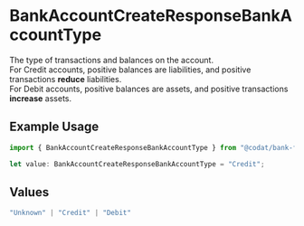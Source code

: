 # BankAccountCreateResponseBankAccountType

The type of transactions and balances on the account.  
For Credit accounts, positive balances are liabilities, and positive transactions **reduce** liabilities.  
For Debit accounts, positive balances are assets, and positive transactions **increase** assets.

## Example Usage

```typescript
import { BankAccountCreateResponseBankAccountType } from "@codat/bank-feeds/sdk/models/shared";

let value: BankAccountCreateResponseBankAccountType = "Credit";
```

## Values

```typescript
"Unknown" | "Credit" | "Debit"
```